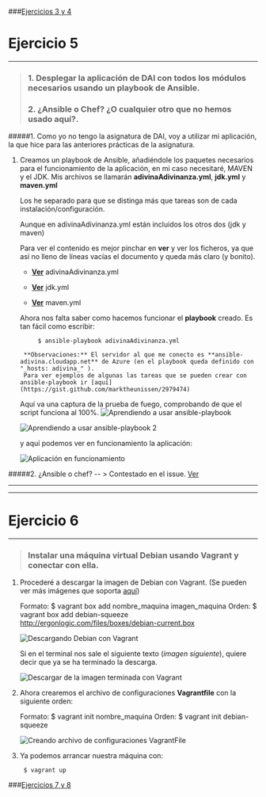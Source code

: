 ###[Ejercicios 3 y 4](https://github.com/oskyar/InfraestructuraVirtual/blob/master/Tema6/Ejercicios3y4.md)

# Ejercicio 5
-------------

> ### 1. Desplegar la aplicación de DAI con todos los módulos necesarios usando un playbook de Ansible.
> ### 2. ¿Ansible o Chef? ¿O cualquier otro que no hemos usado aquí?.

#####1. Como yo no tengo la asignatura de DAI, voy a utilizar mi aplicación, la que hice para las anteriores prácticas de la asignatura.

1. Creamos un playbook de Ansible, añadiéndole los paquetes necesarios para el funcionamiento de la aplicación, en mi caso necesitaré, MAVEN y el JDK.
	Mis archivos se llamarán **adivinaAdivinanza.yml**, **jdk.yml** y **maven.yml**
    
    Los he separado para que se distinga más que tareas son de cada instalación/configuración.

	Aunque en adivinaAdivinanza.yml están incluidos los otros dos (jdk y maven)
    
	Para ver el contenido es mejor pinchar en **ver** y ver los ficheros, ya que así no lleno de líneas vacías el documento y queda más claro (y bonito).
	
    * [**Ver**](https://github.com/oskyar/InfraestructuraVirtual/blob/master/Tema6/adivinaAdivinanza.yml) adivinaAdivinanza.yml
    
    * [**Ver**](https://github.com/oskyar/InfraestructuraVirtual/blob/master/Tema6/jdk.yml) jdk.yml
    
    * [**Ver**](https://github.com/oskyar/InfraestructuraVirtual/blob/master/Tema6/maven.yml) maven.yml

	Ahora nos falta saber como hacemos funcionar el **playbook** creado. Es tan fácil como escribir:
    
    		$ ansible-playbook adivinaAdivinanza.yml
        
        **Observaciones:** El servidor al que me conecto es **ansible-adivina.cloudapp.net** de Azure (en el playbook queda definido con "_hosts: adivina_" ).
        Para ver ejemplos de algunas las tareas que se pueden crear con ansible-playbook ir [aquí](https://gist.github.com/marktheunissen/2979474)

	Aquí va una captura de la prueba de fuego, comprobando de que el script funciona al 100%.
    ![Aprendiendo a usar ansible-playbook](https://raw.github.com/oskyar/InfraestructuraVirtual/master/Tema6/img/Ej5-1.UsandoPlaybook.png)
    
    ![Aprendiendo a usar ansible-playbook 2](https://raw.github.com/oskyar/InfraestructuraVirtual/master/Tema6/img/Ej5-2.UsandoPlaybook2.png)
    
    y aquí podemos ver en funcionamiento la aplicación:
    
    ![Aplicación en funcionamiento](https://raw.github.com/oskyar/InfraestructuraVirtual/master/Tema6/img/Ej5-2.MonstrandoAplicacion.png)
    

#####2. ¿Ansible o chef? -- > Contestado en el issue. [Ver](https://github.com/IV-GII/GII-2013/issues/131#issuecomment-34283523)


---

---

# Ejercicio 6
-------------

> ### Instalar una máquina virtual Debian usando Vagrant y conectar con ella.

1. Procederé a descargar la imagen de Debian con Vagrant. (Se pueden ver más imágenes que soporta [aquí](http://www.vagrantbox.es/))
		
	Formato:
    	$ vagrant box add nombre_maquina imagen_maquina
    Orden:
		$ vagrant box add debian-squeeze http://ergonlogic.com/files/boxes/debian-current.box

	![Descargando Debian con Vagrant](https://raw.github.com/oskyar/InfraestructuraVirtual/master/Tema6/img/Ej6-1.DescargandoDebianConVagrant.png)

	Si en el terminal nos sale el siguiente texto (*imagen siguiente*), quiere decir que ya se ha terminado la descarga.
	
    ![Descargar de la imagen terminada con Vagrant](https://raw.github.com/oskyar/InfraestructuraVirtual/master/Tema6/img/Ej6-2.DescargaTerminada.png)

2. Ahora crearemos el archivo de configuraciones **Vagrantfile** con la siguiente orden:
    
    Formato:
    	$ vagrant init nombre_maquina
    Orden:
    	$ vagrant init debian-squeeze

	![Creando archivo de configuraciones VagrantFile](https://raw.github.com/oskyar/InfraestructuraVirtual/master/Tema6/img/Ej6-3.ArchivoConfiguracionVagrantfile.png)

3. Ya podemos arrancar nuestra máquina con:

		$ vagrant up





###[Ejercicios 7 y 8](https://github.com/oskyar/InfraestructuraVirtual/blob/master/Tema6/Ejercicios7y8.md)